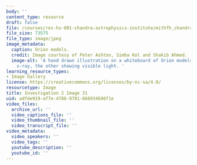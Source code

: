 ```yaml
---
body: ''
content_type: resource
draft: false
file: /courses/res-hs-001-chandra-astrophysics-institute/mithfh_chandra_inv2_model1.jpg
file_size: 73575
file_type: image/jpeg
image_metadata:
  caption: Orion models.
  credit: Image courtesy of Peter Ashton, Simba Kol and Shakib Ahmed.
  image-alt: 'A hand drawn illustration on a whiteboard of Orion models, one showing
    x-ray, the other showing visible light. '
learning_resource_types:
- Image Gallery
license: https://creativecommons.org/licenses/by-nc-sa/4.0/
resourcetype: Image
title: Investigation 2 Image 31
uid: adfde919-af7e-4786-9781-666934696f1e
video_files:
  archive_url: ''
  video_captions_file: ''
  video_thumbnail_file: ''
  video_transcript_file: ''
video_metadata:
  video_speakers: ''
  video_tags: ''
  youtube_description: ''
  youtube_id: ''
---
```

